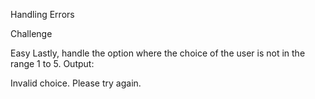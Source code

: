 Handling Errors


Challenge

Easy
Lastly, handle the option where the choice of the user is not in the range 1 to 5. Output:

Invalid choice. Please try again.
